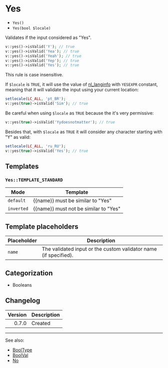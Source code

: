 # Yes

- `Yes()`
- `Yes(bool $locale)`

Validates if the input considered as "Yes".

```php
v::yes()->isValid('Y'); // true
v::yes()->isValid('Yea'); // true
v::yes()->isValid('Yeah'); // true
v::yes()->isValid('Yep'); // true
v::yes()->isValid('Yes'); // true
```

This rule is case insensitive.

If `$locale` is `TRUE`, it will use the value of [nl_langinfo][] with `YESEXPR`
constant, meaning that it will validate the input using your current location:

```php
setlocale(LC_ALL, 'pt_BR');
v::yes(true)->isValid('Sim'); // true
```

Be careful when using `$locale` as `TRUE` because the it's very permissive:

```php
v::yes(true)->isValid('Yydoesnotmatter'); // true
```

Besides that, with `$locale` as  `TRUE` it will consider any character starting
with "Y" as valid:

```php
setlocale(LC_ALL, 'ru_RU');
v::yes(true)->isValid('Yes'); // true
```

## Templates

### `Yes::TEMPLATE_STANDARD`

| Mode       | Template                              |
|------------|---------------------------------------|
| `default`  | {{name}} must be similar to "Yes"     |
| `inverted` | {{name}} must not be similar to "Yes" |

## Template placeholders

| Placeholder | Description                                                      |
|-------------|------------------------------------------------------------------|
| `name`      | The validated input or the custom validator name (if specified). |

## Categorization

- Booleans

## Changelog

| Version | Description |
|--------:|-------------|
|   0.7.0 | Created     |

***
See also:

- [BoolType](BoolType.md)
- [BoolVal](BoolVal.md)
- [No](No.md)

[nl_langinfo]: http://php.net/nl_langinfo
